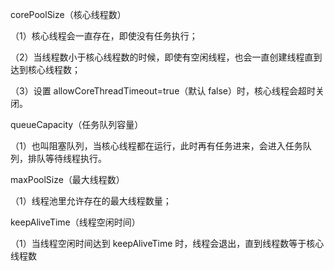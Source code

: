 corePoolSize（核心线程数）

（1）核心线程会一直存在，即使没有任务执行；

（2）当线程数小于核心线程数的时候，即使有空闲线程，也会一直创建线程直到达到核心线程数；

（3）设置 allowCoreThreadTimeout=true（默认 false）时，核心线程会超时关闭。

queueCapacity（任务队列容量）

（1）也叫阻塞队列，当核心线程都在运行，此时再有任务进来，会进入任务队列，排队等待线程执行。

maxPoolSize（最大线程数）

（1）线程池里允许存在的最大线程数量；

keepAliveTime（线程空闲时间）

（1）当线程空闲时间达到 keepAliveTime 时，线程会退出，直到线程数等于核心线程数